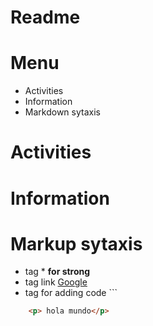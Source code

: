 # Readme

# Menu
- Activities
- Information
- Markdown sytaxis

# Activities
# Information
# Markup sytaxis
- tag * **for strong**
- tag link [Google](https://google.com)
- tag for adding code ``` 
```html
    <p> hola mundo</p>

```


